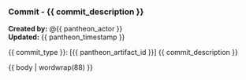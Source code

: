 ### Commit - {{ commit_description }}

**Created by:** @{{ pantheon_actor }}  
**Updated:** {{ pantheon_timestamp }}

{{ commit_type }}: [{{ pantheon_artifact_id }}] {{ commit_description }}

{{ body | wordwrap(88) }}